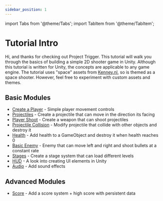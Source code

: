 ```yaml
---
sidebar_position: 1
---
```


import Tabs from '@theme/Tabs';
import TabItem from '@theme/TabItem';

# Tutorial Intro
Hi, and thanks for checking out Project Trigger. This tutorial will walk you through the basics of building a simple 2D shooter game in Unity. Although this tutorial is written for Unity, the concepts are applicable to any game engine. The tutorial uses "space" assets from [Kenney.nl](https://kenney.nl/), so is themed as a space shooter. However, feel free to experiment with custom assets and themes.

## Basic Modules
- [Create a Player](/Basic%20Tutorials/1_player_movement.md) - Simple player movement controls
- [Projectiles](/Basic%20Tutorials/2_projectile.md) - Create a projectile that can move in the direction its facing
- [Player Shoot](/Basic%20Tutorials/3_player_shoot.md) - Create a weapon that can shoot projectiles
- [Projectile Collision](/Basic%20Tutorials/4_collision_detection.md) - Modify projectile that collide with other objects and destroy it
- [Health](/Basic%20Tutorials/5_health.md) - Add health to a GameObject and destroy it when health reaches 0
- [Basic Enemy](/Basic%20Tutorials/6_basic_enemy.md) - Enemy that can move left and right and shoot bullets at a constant rate
- [Stages](/Basic%20Tutorials/7_stages.md) - Create a stage system that can load different levels
- [HUD](/Basic%20Tutorials/8_hud.md) - A look into creating UI elements in Unity
- [Audio](/Basic%20Tutorials/9_audio.md) - Add sound effects

## Advanced Modules
- [Score](/Advanced%20Tutorials/10_scores.md) - Add a score system + high score with persistent data
